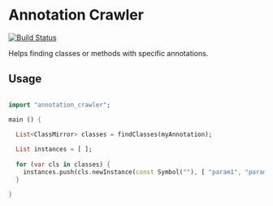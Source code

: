 # Annotation Crawler

[![Build Status](https://drone.io/github.com/exitlive/annotation_crawler/status.png)](https://drone.io/github.com/exitlive/annotation_crawler/latest)

Helps finding classes or methods with specific annotations.


## Usage

```dart

import "annotation_crawler";

main () {

  List<ClassMirror> classes = findClasses(myAnnotation);
  
  List instances = [ ];
  
  for (var cls in classes) {
    instances.push(cls.newInstance(const Symbol(""), [ "param1", "param2", "param3" ]).reflectee);
  }

}


```